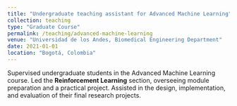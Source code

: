 ```yaml
---
title: "Undergraduate teaching assistant for Advanced Machine Learning"
collection: teaching
type: "Graduate Course"
permalink: /teaching/advanced-machine-learning
venue: "Universidad de los Andes, Biomedical Engineering Department"
date: 2021-01-01
location: "Bogotá, Colombia"
---
```

Supervised undergraduate students in the Advanced Machine Learning course. Led the **Reinforcement Learning** section, overseeing module preparation and a practical project. Assisted in the design, implementation, and evaluation of their final research projects.